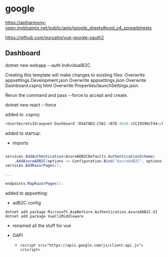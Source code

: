 # google

https://apiharmony-open.mybluemix.net/public/apis/google_sheets#post_v4_spreadsheets

https://github.com/guruahn/vue-google-oauth2

## Dashboard

dotnet new webapp --auth IndividualB2C

Creating this template will make changes to existing files:
  Overwrite   appsettings.Development.json
  Overwrite   appsettings.json
  Overwrite   Dashboard.csproj
html
  Overwrite   Properties/launchSettings.json

Rerun the command and pass --force to accept and create.

dotnet new react --force


added to .csproj:

```c#
<UserSecretsId>aspnet-Dashboard-7D5A78D3-C561-4B7E-9638-4CC29396CF44</UserSecretsId>
```

added to startup:

- imports

```c#

services.AddAuthentication(AzureADB2CDefaults.AuthenticationScheme)
    .AddAzureADB2C(options => Configuration.Bind("AzureAdB2C", options));
services.AddRazorPages();

...

endpoints.MapRazorPages();

```

added to appsetting:

- adB2C config

```
dotnet add package Microsoft.AspNetCore.Authentication.AzureADB2C.UI
dotnet add package VueCliMiddleware
```

- renamed all the stuff for vue

- GAPI
  -     <script src="https://apis.google.com/js/client:api.js"></script>